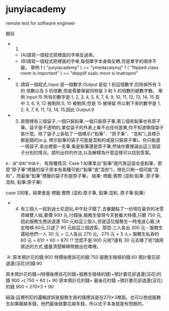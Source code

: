 # junyiacademy
remote test for software engineer

題目

- 1. 
    - (A)請寫一個程式把裡面的字串反過來。 
    - (B)請寫一個程式把裡面的字串,每個單字本身做反轉,但是單字的順序不變。 
舉例 
f ( "junyiacademy" ) == "ymedacaiynuj" f ( "flipped class room is important" ) == "deppilf ssalc moor si tnatropmi" 

- 2. 請寫一個程式,Input 是一個數字,Output 是從 1 到這個數字,扣除掉所有 3 的 
倍數以及 5 的倍數,但是需要保留同時是 3 和 5 的倍數的總數字數。 
舉例 
Input:15 所有的數字是:1, 2, 3, 4, 5, 6, 7, 8, 9, 10, 11, 12, 13, 14, 15 其中 3, 6, 9, 12 被剔除;5, 10 被剔除;但是 15 被保留 所以剩下來的數字是 1, 2, 4, 7, 8, 11, 13, 14, 15,因此 Output:9 

- 3. 房間裡有三個袋子,一個只裝鉛筆,一個只裝原子筆,第三個有鉛筆也有原子筆。袋子是不透明的,單從袋子的外表上看不出任何差異,你不知道哪個袋子裝什麼。除了袋子上各貼了一個標示("鉛筆"、"原子筆"、"混和"),且標示都是錯的(e.g. 標示鉛筆的袋子可能是混和的或是只裝原子筆)。你只能選一個袋子,拿出裡面一支筆,看是鉛筆還是原子筆,然後你要推論出這三個袋子分別的情況。請列出你的作法,以及解釋為什麼這樣可以找到答案。 

`A: 選”混和”的袋子，`
有兩種情況:
Case 1:如果拿出”鉛筆”就代表這袋全是鉛筆，那麼”原子筆”標籤的袋子原本有兩種可能(“鉛筆”或”混和”)，現在只剩一個可能”混和”，而最後”鉛筆”標籤的袋子則是原子筆。
結果:
標籤:實際 (混和:鉛筆, 原子筆:混和, 鉛筆:原子筆)

case 2同理，結果會是
標籤:實際 (混和:原子筆, 鉛筆:混和, 原子筆:鉛筆)

- 4. 有三個人一起到迪士尼遊玩,中午肚子餓了,去餐廳點了一份現在最夯的冰雪奇緣雙人組,要價 900 元,付錢後,服務生發現今天套餐大特價,只要 750 元,因此服務生應該退還 150 元給這三個人,但是這位服務生一時鬼迷心竅,決定暗槓 60元,只退了 90 元給這三個遊客。那麼:三人各出 300 元 - 服務生還給他們一人 30 元 = 三人各出 270 元。270 元 × 3 人+ 服務生私吞的 60 元 = 810 + 60 = 870 !? 怎麼不是 900 元呢?還有 30 元去哪了呢?請用敘述的方式,儘量清楚解釋問題出在哪裡。 

`A:
原本預計花的錢:900
特價後應該花的錢:750
服務生暗槓的錢:60
預計要花卻退還(沒花)的錢:90

原本預計花的錢=(特價後應該花的錢+服務生暗槓的錢)+預計要花卻退還(沒花)的錢
    900      =(    750      +     60      )+        90
原本預計花的錢=           最後花的錢         +預計要花卻退還(沒花)的錢
    900      =             270*3           +        90

結論:這裡所犯的邏輯謬誤是服務生吞的錢應該是在270*3裡面。也可以想成服務生如果藏越多錢，他們最後就要花越多錢，所以式子本身就是有問題的。`
